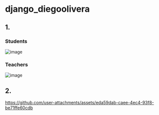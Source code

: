 # django_diegoolivera

## 1.
### Students
![image](https://github.com/user-attachments/assets/d425cfd8-5fe4-4129-9f92-9f8315b274c6)

### Teachers
![image](https://github.com/user-attachments/assets/2056da38-5318-4ae8-a2fd-d56d11c70209)

## 2.
https://github.com/user-attachments/assets/eda59dab-caee-4ec4-93f8-be71ffe60cdb

